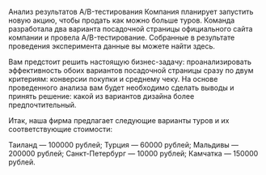 Анализ результатов A/B-тестирования
Компания планирует запустить новую акцию, чтобы продать как можно больше туров. Команда разработала два варианта посадочной страницы официального сайта компании и провела A/B-тестирование. Собранные в результате проведения эксперимента данные вы можете найти здесь.

Вам предстоит решить настоящую бизнес-задачу: проанализировать эффективность обоих вариантов посадочной страницы сразу по двум критериям: конверсии покупки и среднему чеку. На основе проведенного анализа вам будет необходимо сделать выводы и принять решение: какой из вариантов дизайна более предпочтительный.

Итак, наша фирма предлагает следующие варианты туров и их соответствующие стоимости:

Таиланд — 100000 рублей;
Турция — 60000 рублей;
Мальдивы — 200000 рублей;
Санкт-Петербург — 10000 рублей;
Камчатка — 150000 рублей.
